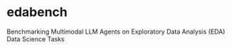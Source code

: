 # edabench
Benchmarking Multimodal LLM Agents on Exploratory Data Analysis (EDA) Data Science Tasks
